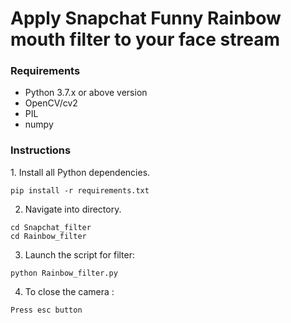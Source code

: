 
<h1>Apply Snapchat Funny Rainbow mouth filter to your face stream</h1>

<h3>Requirements</h3>
<ul>
 <li>Python 3.7.x or above version</li>
 <li>OpenCV/cv2</li>
 <li>PIL</li>
 <li>numpy</li>
</ul>


<h3>Instructions</h3>
1. Install all Python dependencies.

```
pip install -r requirements.txt
```

2. Navigate into directory.

```
cd Snapchat_filter
cd Rainbow_filter
```

3. Launch the script for filter:

```
python Rainbow_filter.py
```
4. To close the camera :
```
Press esc button
```


